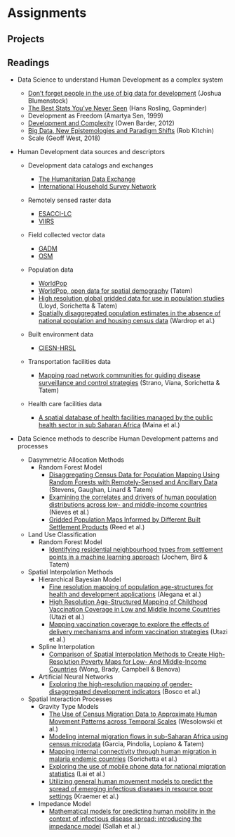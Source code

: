 # Assignments

## Projects

## Readings

- Data Science to understand Human Development as a complex system 
  - <a href = "https://www.nature.com/magazine-assets/d41586-018-06215-5/d41586-018-06215-5.pdf">Don’t forget people in the use of big data for development</a> (Joshua Blumenstock)
  - <a href = "https://www.gapminder.org/videos/ted-talks/hans-rosling-ted-2006-debunking-myths-about-the-third-world/"> The Best Stats You've Never Seen</a> (Hans Rosling, Gapminder)
  -  Development as Freedom (Amartya Sen, 1999)
  - <a href = "https://www.youtube.com/watch?v=02EZPxPcFqs"> Development and Complexity</a> (Owen Barder, 2012)
  - <a href = "http://journals.sagepub.com/doi/pdf/10.1177/2053951714528481"> Big Data, New Epistemologies and Paradigm Shifts</a> (Rob Kitchin)
  - Scale (Geoff West, 2018)

- Human Development data sources and descriptors
  - Development data catalogs and exchanges
     - <a href = "https://data.humdata.org"> The Humanitarian Data Exchange</a>
     - <a href = "https://catalog.ihsn.org/"> International Household Survey Network</a>
  - Remotely sensed raster data 
     - <a href = "https://maps.elie.ucl.ac.be/CCI/viewer/"> ESACCI-LC</a>
     - <a href = "https://ngdc.noaa.gov/eog/viirs/download_dnb_composites.html"> VIIRS</a>
  - Field collected vector data
     - <a href = "https://www.gadm.org"> GADM</a>
     - <a href = "https://www.openstreetmap.org/"> OSM</a>

  - Population data 
     - <a href = "https://www.worldpop.org/"> WorldPop</a>
     - <a href = "https://www.nature.com/articles/sdata20174"> WorldPop, open data for spatial demography</a> (Tatem)
     - <a href = "https://www.ncbi.nlm.nih.gov/pmc/articles/PMC5283062/"> High resolution global gridded data for use in population studies</a> (Lloyd, Sorichetta & Tatem)
     - <a href = "https://www.pnas.org/content/pnas/115/14/3529.full.pdf"> Spatially disaggregated population estimates
in the absence of national population and housing census data</a> (Wardrop et al.)
  - Built environment data
     - <a href = "https://ciesin.columbia.edu/data/hrsl/"> CIESN-HRSL</a>
  - Transportation facilities data
     - <a href = "https://www.nature.com/articles/s41598-018-22969-4"> Mapping road network communities for guiding disease surveillance and control strategies</a> (Strano, Viana, Sorichetta & Tatem)
  - Health care facilities data 
     - <a href = "https://www.nature.com/articles/s41597-019-0142-2"> A spatial database of health facilities managed by the public health sector in sub Saharan Africa</a> (Maina et al.)

- Data Science methods to describe Human Development patterns and processes
  - Dasymmetric Allocation Methods 
     - Random Forest Model
         - <a href = "https://journals.plos.org/plosone/article/file?id=10.1371/journal.pone.0107042&type=printable"> Disaggregating Census Data for Population Mapping Using Random Forests with Remotely-Sensed and Ancillary Data</a> (Stevens, Gaughan, Linard & Tatem)
         - <a href = "https://www.ncbi.nlm.nih.gov/pmc/articles/PMC5746564/pdf/rsif20170401.pdf"> Examining the correlates and drivers of human population distributions across low- and middle-income countries</a> (Nieves et al.)
         - <a href = "https://www.mdpi.com/2306-5729/3/3/33/htm"> Gridded Population Maps Informed by Different Built Settlement Products</a> (Reed et al.)
  - Land Use Classification
     - Random Forest Model
         - <a href = "https://www.sciencedirect.com/science/article/pii/S0198971517304210"> Identifying residential neighbourhood types from settlement points in a machine learning approach</a> (Jochem, Bird & Tatem)
  - Spatial Interpolation Methods
     - Hierarchical Bayesian Model
         - <a href = "https://royalsocietypublishing.org/doi/pdf/10.1098/rsif.2015.0073"> Fine resolution mapping of population age-structures for health and development applications</a> (Alegana et al.)
         - <a href = "https://pubmed.ncbi.nlm.nih.gov/29454519/"> High Resolution Age-Structured Mapping of Childhood Vaccination Coverage in Low and Middle Income Countries</a> (Utazi et al.)
         - <a href = "https://www.nature.com/articles/s41467-019-09611-1"> Mapping vaccination coverage to explore the effects of delivery mechanisms and inform vaccination strategies</a> (Utazi et al.)
     - Spline Interpolation
         - <a href = "https://pubmed.ncbi.nlm.nih.gov/30333244/"> Comparison of Spatial Interpolation Methods to Create High-Resolution Poverty Maps for Low- And Middle-Income Countries</a> (Wong, Brady, Campbell & Benova)
     - Artificial Neural Networks
         - <a href = "https://royalsocietypublishing.org/doi/pdf/10.1098/rsif.2016.0825"> Exploring the high-resolution mapping of gender-disaggregated development indicators</a> (Bosco et al.)
  - Spatial Interaction Processes
     - Gravity Type Models
         - <a href = "https://journals.plos.org/plosone/article?id=10.1371/journal.pone.0052971"> The Use of Census Migration Data to Approximate Human Movement Patterns across Temporal Scales</a> (Wesolowski et al.)
         - <a href = "https://academic.oup.com/migration/article/3/1/89/2413406"> Modeling internal migration flows in sub-Saharan Africa using census microdata</a> (Garcia, Pindolia, Lopiano & Tatem)
         - <a href = "https://www.nature.com/articles/sdata201666.pdf"> Mapping internal connectivity through human migration in malaria endemic countries</a> (Sorichetta et al.)
         - <a href = "https://www.nature.com/articles/s41599-019-0242-9.pdf"> Exploring the use of mobile phone data for national migration statistics</a> (Lai et al.)
         - <a href = "https://www.nature.com/articles/s41598-019-41192-3.pdf"> Utilizing general human movement models to predict the spread of emerging infectious diseases in resource poor settings</a> (Kraemer et al.)
     -  Impedance Model
         - <a href = "https://ij-healthgeographics.biomedcentral.com/track/pdf/10.1186/s12942-017-0115-7"> Mathematical models for predicting human mobility in the context of infectious disease spread: introducing the impedance model</a> (Sallah et al.)




